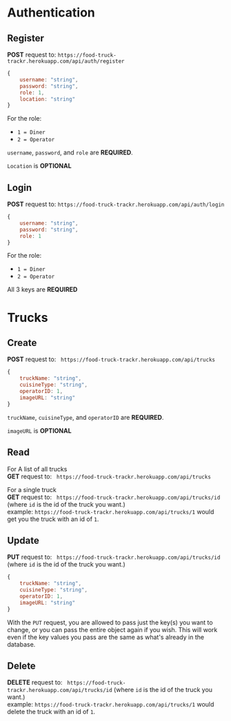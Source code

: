 # Authentication

## Register

**POST** request to: 
`https://food-truck-trackr.herokuapp.com/api/auth/register`


```javascript
{
    username: "string",
	password: "string",
	role: 1,
	location: "string"
}
```

For the role: 
- `1 = Diner` 
- `2 = Operator`

`username`, `password`, and `role` are **REQUIRED**.

`Location` is **OPTIONAL**

## Login

**POST** request to: 
`https://food-truck-trackr.herokuapp.com/api/auth/login`


```javascript
{
    username: "string",
	password: "string",
	role: 1
}
```

For the role: 
- `1 = Diner` 
- `2 = Operator`

All 3 keys are **REQUIRED**

# Trucks

## Create

**POST** request to: 
` https://food-truck-trackr.herokuapp.com/api/trucks`


```javascript
{
    truckName: "string",
	cuisineType: "string",
    operatorID: 1,
    imageURL: "string"
}
```
`truckName`, `cuisineType`, and `operatorID` are **REQUIRED**.

`imageURL` is **OPTIONAL**

## Read

For A list of all trucks  
**GET** request to: 
` https://food-truck-trackr.herokuapp.com/api/trucks`

For a single truck  
**GET** request to:
` https://food-truck-trackr.herokuapp.com/api/trucks/id` (where `id` is the id of the truck you want.)  
example: `https://food-truck-trackr.herokuapp.com/api/trucks/1` would get you the truck with an id of `1`.

## Update

**PUT** request to: 
` https://food-truck-trackr.herokuapp.com/api/trucks/id` (where `id` is the id of the truck you want.)

```javascript
{
    truckName: "string",
	cuisineType: "string",
    operatorID: 1,
    imageURL: "string"
}
```
With the `PUT` request, you are allowed to pass just the key(s) you want to change, or you can pass the entire object again if you wish. This will work even if the key values you pass are the same as what's already in the database.

## Delete

**DELETE** request to:
` https://food-truck-trackr.herokuapp.com/api/trucks/id` (where `id` is the id of the truck you want.)  
example: `https://food-truck-trackr.herokuapp.com/api/trucks/1` would delete the truck with an id of `1`.